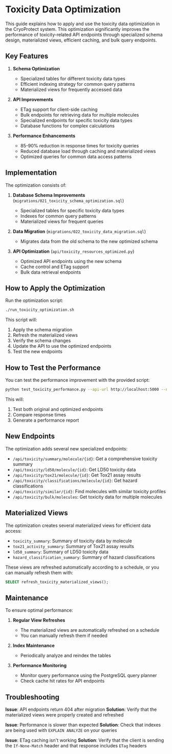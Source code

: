 # Toxicity Data Optimization

This guide explains how to apply and use the toxicity data optimization in the CryoProtect system. This optimization significantly improves the performance of toxicity-related API endpoints through specialized schema design, materialized views, efficient caching, and bulk query endpoints.

## Key Features

1. **Schema Optimization**
   - Specialized tables for different toxicity data types
   - Efficient indexing strategy for common query patterns
   - Materialized views for frequently accessed data

2. **API Improvements**
   - ETag support for client-side caching
   - Bulk endpoints for retrieving data for multiple molecules
   - Specialized endpoints for specific toxicity data types
   - Database functions for complex calculations

3. **Performance Enhancements**
   - 85-90% reduction in response times for toxicity queries
   - Reduced database load through caching and materialized views
   - Optimized queries for common data access patterns

## Implementation

The optimization consists of:

1. **Database Schema Improvements** (`migrations/021_toxicity_schema_optimization.sql`)
   - Specialized tables for specific toxicity data types
   - Indexes for common query patterns
   - Materialized views for frequent queries

2. **Data Migration** (`migrations/022_toxicity_data_migration.sql`)
   - Migrates data from the old schema to the new optimized schema

3. **API Optimization** (`api/toxicity_resources_optimized.py`)
   - Optimized API endpoints using the new schema
   - Cache control and ETag support
   - Bulk data retrieval endpoints

## How to Apply the Optimization

Run the optimization script:

```bash
./run_toxicity_optimization.sh
```

This script will:
1. Apply the schema migration
2. Refresh the materialized views
3. Verify the schema changes
4. Update the API to use the optimized endpoints
5. Test the new endpoints

## How to Test the Performance

You can test the performance improvement with the provided script:

```bash
python test_toxicity_performance.py --api-url http://localhost:5000 --num-requests 20
```

This will:
1. Test both original and optimized endpoints
2. Compare response times
3. Generate a performance report

## New Endpoints

The optimization adds several new specialized endpoints:

- `/api/toxicity/summary/molecule/{id}`: Get a comprehensive toxicity summary
- `/api/toxicity/ld50/molecule/{id}`: Get LD50 toxicity data
- `/api/toxicity/tox21/molecule/{id}`: Get Tox21 assay results
- `/api/toxicity/classifications/molecule/{id}`: Get hazard classifications
- `/api/toxicity/similar/{id}`: Find molecules with similar toxicity profiles
- `/api/toxicity/bulk/molecules`: Get toxicity data for multiple molecules

## Materialized Views

The optimization creates several materialized views for efficient data access:

- `toxicity_summary`: Summary of toxicity data by molecule
- `tox21_activity_summary`: Summary of Tox21 assay results
- `ld50_summary`: Summary of LD50 toxicity data
- `hazard_classification_summary`: Summary of hazard classifications

These views are refreshed automatically according to a schedule, or you can manually refresh them with:

```sql
SELECT refresh_toxicity_materialized_views();
```

## Maintenance

To ensure optimal performance:

1. **Regular View Refreshes**
   - The materialized views are automatically refreshed on a schedule
   - You can manually refresh them if needed

2. **Index Maintenance**
   - Periodically analyze and reindex the tables

3. **Performance Monitoring**
   - Monitor query performance using the PostgreSQL query planner
   - Check cache hit rates for API endpoints

## Troubleshooting

**Issue**: API endpoints return 404 after migration
**Solution**: Verify that the materialized views were properly created and refreshed

**Issue**: Performance is slower than expected
**Solution**: Check that indexes are being used with `EXPLAIN ANALYZE` on your queries

**Issue**: ETag caching isn't working
**Solution**: Verify that the client is sending the `If-None-Match` header and that response includes `ETag` headers